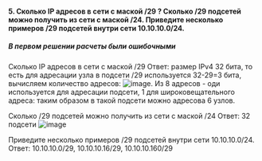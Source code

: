 
#### 5. Сколько IP адресов в сети с маской /29 ? Сколько /29 подсетей можно получить из сети с маской /24. Приведите несколько примеров /29 подсетей внутри сети 10.10.10.0/24.
##### В первом решении расчеты были ошибочными

Сколько IP адресов в сети с маской /29
Ответ: размер IPv4 32 бита, то есть для адресации узла в подсети /29 используется 32-29=3 бита, вычисляем количество адресов:
![image](https://user-images.githubusercontent.com/64410504/145543708-209c591f-1334-458f-9ce4-e5ec93321d03.png). Из 8 адресов - оди используется для адресации подсети, 1 для широковещательного адреса: таким образом в такой подсети можно адресова 6 узлов.


Сколько /29 подсетей можно получить из сети с маской /24
Ответ: 32 подсети
![image](https://user-images.githubusercontent.com/64410504/145543572-1fc4416a-4fb7-4908-9d35-36969c473c08.png)


Приведите несколько примеров /29 подсетей внутри сети 10.10.10.0/24.
Ответ: 10.10.10.0/29, 10.10.10.16/29, 10.10.10.160/29
